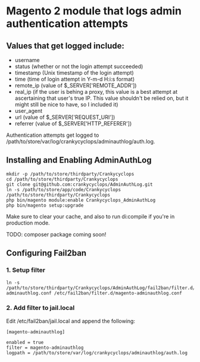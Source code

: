 # Magento 2 module that logs admin authentication attempts

## Values that get logged include:

* username
* status (whether or not the login attempt succeeded)
* timestamp (Unix timestamp of the login attempt)
* time (time of login attempt in Y-m-d H:i:s format)
* remote_ip (value of $_SERVER['REMOTE_ADDR'])
* real_ip (if the user is behing a proxy, this value is a best attempt at ascertaining that user's true IP. This value shouldn't be relied on, but it might still be nice to have, so I included it)
* user_agent
* url (value of $_SERVER['REQUEST_URI'])
* referrer (value of $_SERVER['HTTP_REFERER'])

Authentication attempts get logged to /path/to/store/var/log/crankycyclops/adminauthlog/auth.log.

## Installing and Enabling AdminAuthLog

```
mkdir -p /path/to/store/thirdparty/Crankycyclops
cd /path/to/store/thirdparty/Crankycyclops
git clone git@github.com:crankycyclops/AdminAuthLog.git
ln -s /path/to/store/app/code/Crankycyclops /path/to/store/thirdparty/Crankycyclops
php bin/magento module:enable Crankycyclops_AdminAuthLog
php bin/magento setup:upgrade
```

Make sure to clear your cache, and also to run di:compile if you're in production mode.

TODO: composer package coming soon!

## Configuring Fail2ban

### 1. Setup filter
```
ln -s /path/to/store/thirdparty/Crankycyclops/AdminAuthLog/fail2ban/filter.d/magento-adminauthlog.conf /etc/fail2ban/filter.d/magento-adminauthlog.conf
```

### 2. Add filter to jail.local

Edit /etc/fail2ban/jail.local and append the following:

```
[magento-adminauthlog]

enabled = true
filter = magento-adminauthlog
logpath = /path/to/store/var/log/crankycyclops/adminauthlog/auth.log
```
